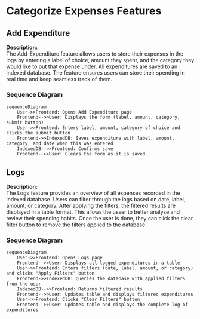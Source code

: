 # Categorize Expenses Features

## Add Expenditure
**Description:**  
The Add-Expenditure feature allows users to store their expenses in the logs by entering a label of choice, amount they spent, and the category they would like to put that expense under. All expenditures are saved to an indexed database. The feature ensures users can store their spending in real time and keep seamless track of them.

### Sequence Diagram
```mermaid
sequenceDiagram
    User->>Frontend: Opens Add Expenditure page
    Frontend-->>User: Displays the form (label, amount, category, submit button)
    User->>Frontend: Enters label, amount, category of choice and clicks the submit button
    Frontend->>IndexedDB: Saves expenditure with label, amount, category, and date when this was entered
    IndexedDB-->>Frontend: Confirms save
    Frontend-->>User: Clears the form as it is saved
```

## Logs
**Description:**  
The Logs feature provides an overview of all expenses recorded in the indexed database. Users can filter through the logs based on date, label, amount, or category. After applying the filters, the filtered results are displayed in a table format. This allows the usser to better analyse and review their spending habits. Once the user is done, they can click the clear filter button to remove the filters applied to the database.

### Sequence Diagram
```mermaid
sequenceDiagram
    User->>Frontend: Opens Logs page
    Frontend-->>User: Displays all logged expenditures in a table
    User->>Frontend: Enters filters (date, label, amount, or category) and clicks "Apply Filters" button
    Frontend->>IndexedDB: Queries the database with applied filters from the user
    IndexedDB-->>Frontend: Returns filtered results
    Frontend-->>User: Updates table and displays filtered expenditures
    User->>Frontend: Clicks "Clear Filters" button
    Frontend-->>User: Updates table and displays the complete log of expenditures
```
